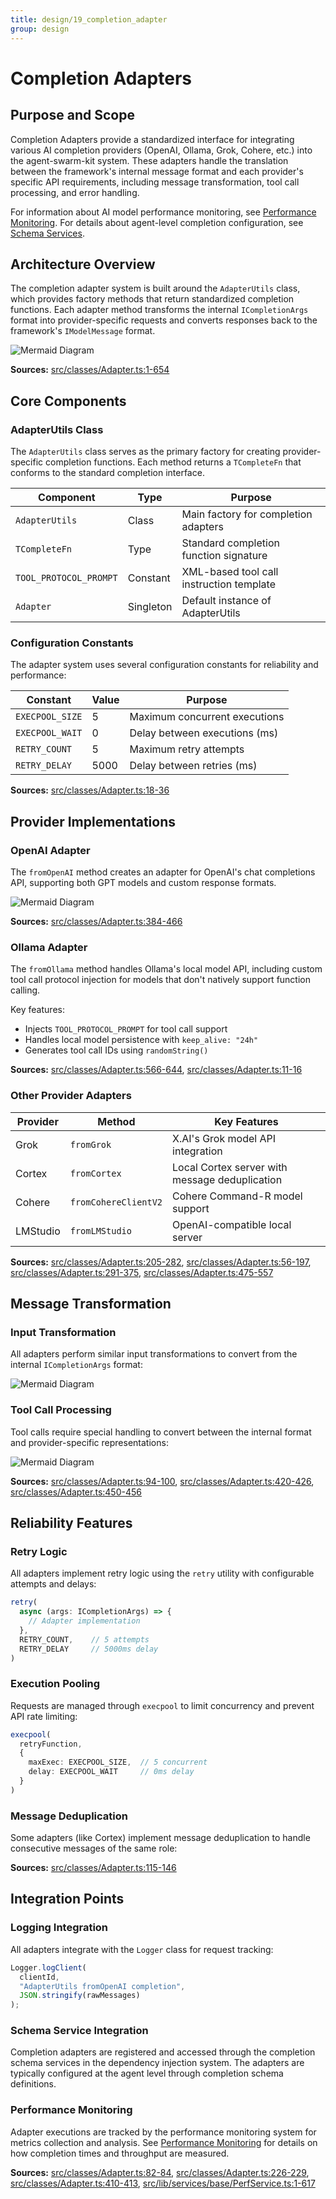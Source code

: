 ```yaml
---
title: design/19_completion_adapter
group: design
---
```


# Completion Adapters

## Purpose and Scope

Completion Adapters provide a standardized interface for integrating various AI completion providers (OpenAI, Ollama, Grok, Cohere, etc.) into the agent-swarm-kit system. These adapters handle the translation between the framework's internal message format and each provider's specific API requirements, including message transformation, tool call processing, and error handling.

For information about AI model performance monitoring, see [Performance Monitoring](#4.2). For details about agent-level completion configuration, see [Schema Services](#3.2).

## Architecture Overview

The completion adapter system is built around the `AdapterUtils` class, which provides factory methods that return standardized completion functions. Each adapter method transforms the internal `ICompletionArgs` format into provider-specific requests and converts responses back to the framework's `IModelMessage` format.

![Mermaid Diagram](./diagrams\19_Completion_Adapters_0.svg)

**Sources:** [src/classes/Adapter.ts:1-654]()

## Core Components

### AdapterUtils Class

The `AdapterUtils` class serves as the primary factory for creating provider-specific completion functions. Each method returns a `TCompleteFn` that conforms to the standard completion interface.

| Component | Type | Purpose |
|-----------|------|---------|
| `AdapterUtils` | Class | Main factory for completion adapters |
| `TCompleteFn` | Type | Standard completion function signature |
| `TOOL_PROTOCOL_PROMPT` | Constant | XML-based tool call instruction template |
| `Adapter` | Singleton | Default instance of AdapterUtils |

### Configuration Constants

The adapter system uses several configuration constants for reliability and performance:

| Constant | Value | Purpose |
|----------|-------|---------|
| `EXECPOOL_SIZE` | 5 | Maximum concurrent executions |
| `EXECPOOL_WAIT` | 0 | Delay between executions (ms) |
| `RETRY_COUNT` | 5 | Maximum retry attempts |
| `RETRY_DELAY` | 5000 | Delay between retries (ms) |

**Sources:** [src/classes/Adapter.ts:18-36]()

## Provider Implementations

### OpenAI Adapter

The `fromOpenAI` method creates an adapter for OpenAI's chat completions API, supporting both GPT models and custom response formats.

![Mermaid Diagram](./diagrams\19_Completion_Adapters_1.svg)

**Sources:** [src/classes/Adapter.ts:384-466]()

### Ollama Adapter

The `fromOllama` method handles Ollama's local model API, including custom tool call protocol injection for models that don't natively support function calling.

Key features:
- Injects `TOOL_PROTOCOL_PROMPT` for tool call support
- Handles local model persistence with `keep_alive: "24h"`
- Generates tool call IDs using `randomString()`

**Sources:** [src/classes/Adapter.ts:566-644](), [src/classes/Adapter.ts:11-16]()

### Other Provider Adapters

| Provider | Method | Key Features |
|----------|--------|--------------|
| Grok | `fromGrok` | X.AI's Grok model API integration |
| Cortex | `fromCortex` | Local Cortex server with message deduplication |
| Cohere | `fromCohereClientV2` | Cohere Command-R model support |
| LMStudio | `fromLMStudio` | OpenAI-compatible local server |

**Sources:** [src/classes/Adapter.ts:205-282](), [src/classes/Adapter.ts:56-197](), [src/classes/Adapter.ts:291-375](), [src/classes/Adapter.ts:475-557]()

## Message Transformation

### Input Transformation

All adapters perform similar input transformations to convert from the internal `ICompletionArgs` format:

![Mermaid Diagram](./diagrams\19_Completion_Adapters_2.svg)

### Tool Call Processing

Tool calls require special handling to convert between the internal format and provider-specific representations:

![Mermaid Diagram](./diagrams\19_Completion_Adapters_3.svg)

**Sources:** [src/classes/Adapter.ts:94-100](), [src/classes/Adapter.ts:420-426](), [src/classes/Adapter.ts:450-456]()

## Reliability Features

### Retry Logic

All adapters implement retry logic using the `retry` utility with configurable attempts and delays:

```typescript
retry(
  async (args: ICompletionArgs) => {
    // Adapter implementation
  },
  RETRY_COUNT,    // 5 attempts
  RETRY_DELAY     // 5000ms delay
)
```

### Execution Pooling

Requests are managed through `execpool` to limit concurrency and prevent API rate limiting:

```typescript
execpool(
  retryFunction,
  {
    maxExec: EXECPOOL_SIZE,  // 5 concurrent
    delay: EXECPOOL_WAIT     // 0ms delay
  }
)
```

### Message Deduplication

Some adapters (like Cortex) implement message deduplication to handle consecutive messages of the same role:

**Sources:** [src/classes/Adapter.ts:115-146]()

## Integration Points

### Logging Integration

All adapters integrate with the `Logger` class for request tracking:

```typescript
Logger.logClient(
  clientId,
  "AdapterUtils fromOpenAI completion",
  JSON.stringify(rawMessages)
);
```

### Schema Service Integration

Completion adapters are registered and accessed through the completion schema services in the dependency injection system. The adapters are typically configured at the agent level through completion schema definitions.

### Performance Monitoring

Adapter executions are tracked by the performance monitoring system for metrics collection and analysis. See [Performance Monitoring](#4.2) for details on how completion times and throughput are measured.

**Sources:** [src/classes/Adapter.ts:82-84](), [src/classes/Adapter.ts:226-229](), [src/classes/Adapter.ts:410-413](), [src/lib/services/base/PerfService.ts:1-617]()